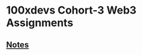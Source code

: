 # 100xdevs Cohort-3 Web3 Assignments

## [Notes](https://common-bar-39a.notion.site/WEB3-SLIDES-1782d7cf26164082b56df9699f3ec954?pvs=73)